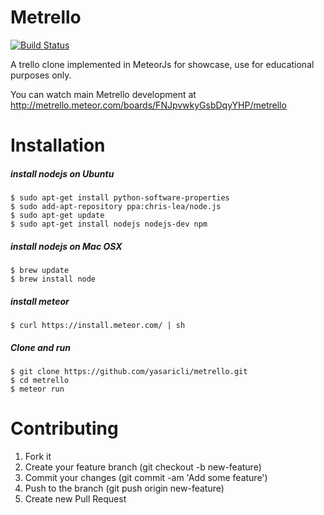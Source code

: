 Metrello
=============

[![Build Status](https://travis-ci.org/yasaricli/metrello.png)](https://travis-ci.org/yasaricli/metrello)

A trello clone implemented in MeteorJs for showcase, use for educational purposes only.

You can watch main Metrello development at http://metrello.meteor.com/boards/FNJpvwkyGsbDqyYHP/metrello

Installation
==================
##### install nodejs on Ubuntu
    $ sudo apt-get install python-software-properties
    $ sudo add-apt-repository ppa:chris-lea/node.js
    $ sudo apt-get update
    $ sudo apt-get install nodejs nodejs-dev npm

##### install nodejs on Mac OSX
    $ brew update
    $ brew install node

##### install meteor
    $ curl https://install.meteor.com/ | sh

##### Clone and run
    $ git clone https://github.com/yasaricli/metrello.git
    $ cd metrello
    $ meteor run


Contributing
====================
1. Fork it
2. Create your feature branch (git checkout -b new-feature)
3. Commit your changes (git commit -am 'Add some feature')
4. Push to the branch (git push origin new-feature)
5. Create new Pull Request
